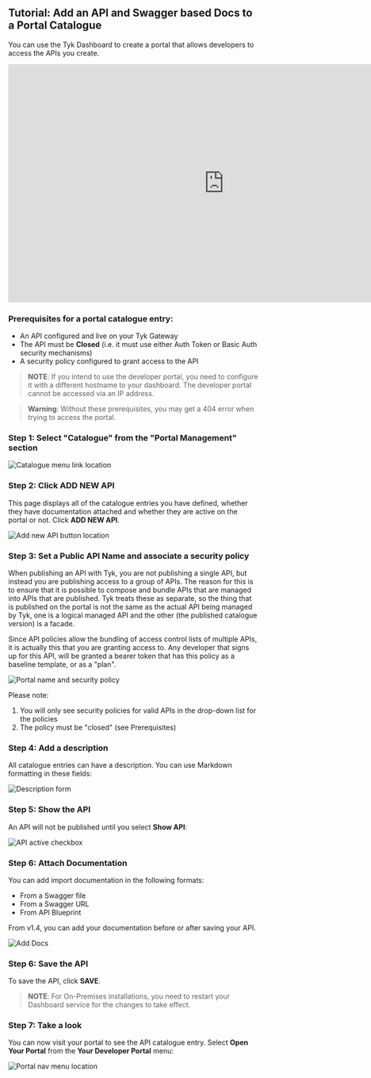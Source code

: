 ## Tutorial: Add an API and Swagger based Docs to a Portal Catalogue

You can use the Tyk Dashboard to create a portal that allows developers to access the APIs you create.

<iframe width="870" height="480" src="https://www.youtube.com/embed/FkgwREyztWU" frameborder="0" gesture="media" allowfullscreen></iframe>

### Prerequisites for a portal catalogue entry:

*   An API configured and live on your Tyk Gateway
*   The API must be **Closed** (i.e. it must use either Auth Token or Basic Auth security mechanisms)
*   A security policy configured to grant access to the API

> **NOTE**: If you intend to use the developer portal, you need to configure it with a different hostname to your dashboard. The developer portal cannot be accessed via an IP address.

> **Warning**: Without these prerequisites, you may get a 404 error when trying to access the portal.

### Step 1: Select "Catalogue" from the "Portal Management" section

![Catalogue menu link location][1]

### Step 2: Click ADD NEW API

This page displays all of the catalogue entries you have defined, whether they have documentation attached and whether they are active on the portal or not. Click **ADD NEW API**.

![Add new API button location][2]

### Step 3: Set a Public API Name and associate a security policy

When publishing an API with Tyk, you are not publishing a single API, but instead you are publishing access to a group of APIs. The reason for this is to ensure that it is possible to compose and bundle APIs that are managed into APIs that are published. Tyk treats these as separate, so the thing that is published on the portal is not the same as the actual API being managed by Tyk, one is a logical managed API and the other (the published catalogue version) is a facade.

Since API policies allow the bundling of access control lists of multiple APIs, it is actually this that you are granting access to. Any developer that signs up for this API, will be granted a bearer token that has this policy as a baseline template, or as a "plan".

![Portal name and security policy][3]

Please note:

1.  You will only see security policies for valid APIs in the drop-down list for the policies
2.  The policy must be "closed" (see Prerequisites)

### Step 4: Add a description

All catalogue entries can have a description. You can use Markdown formatting in these fields:

![Description form][4]

### Step 5: Show the API

An API will not be published until you select **Show API**:

![API active checkbox][5]

### Step 6: Attach Documentation
You can add import documentation in the following formats:
* From a Swagger file
* From a Swagger URL
* From API Blueprint

From v1.4, you can add your documentation before or after saving your API.

![Add Docs][8]

### Step 6: Save the API

To save the API, click **SAVE**.

> **NOTE**: For On-Premises installations, you need to restart your Dashboard service for the changes to take effect.


### Step 7: Take a look

You can now visit your portal to see the API catalogue entry. Select **Open Your Portal** from the **Your Developer Portal** menu:

![Portal nav menu location][7]

[1]: /docs/img/dashboard/portal-management/nav_cat_2.5.png
[2]: /docs/img/dashboard/portal-management/portal_add_2.5.png
[3]: /docs/img/dashboard/portal-management/portal_policy_2.5.png
[4]: /docs/img/dashboard/portal-management/portal_description_2.5.png
[5]: /docs/img/dashboard/portal-management/portal_show_api_2.5.png
[6]: /docs/img/dashboard/system-management/api_save_2.5.png
[7]: /docs/img/dashboard/portal-management/open_portal_2.5.png
[8]: /docs/img/dashboard/portal-management/portal_attach_docs_2.5.png
